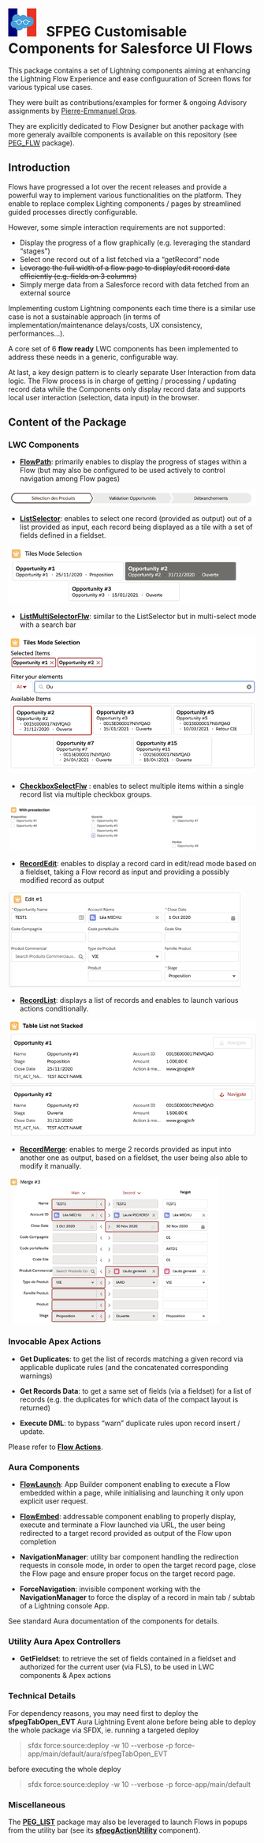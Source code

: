 # ![Logo](/media/Logo.png) &nbsp; SFPEG Customisable Components for Salesforce UI **Flows**

This package contains a set of Lightning components aiming at enhancing the Lightning Flow Experience and ease configuuration of Screen flows for various typical use cases.

They were built as contributions/examples for former & ongoing Advisory assignments by [Pierre-Emmanuel Gros](https://github.com/pegros).


They are explicitly dedicated to Flow Designer but another package with more generaly availble
components is available on this repository (see [PEG_FLW](https://github.com/pegros/PEG_FLW) package).


## Introduction

Flows have progressed a lot over the recent releases and provide a powerful way to implement various functionalities on the platform. They enable to replace complex Lighting components / pages by streamlined guided processes directly configurable.

However, some simple interaction requirements are not supported:
* Display the progress of a flow graphically (e.g. leveraging the standard “stages”)
* Select one record out of a list fetched via a “getRecord” node
* ~~Leverage the full width of a flow page to display/edit record data efficiently (e.g. fields on 3 columns)~~
* Simply merge data from a Salesforce record with data fetched from an external source

Implementing custom Lightning components each time there is a similar use case is not a sustainable approach (in terms of implementation/maintenance delays/costs, UX consistency, performances…).

A core set of 6 **flow ready** LWC components has been implemented to address these needs in a generic, configurable way. 

At last, a key design pattern is to clearly separate User Interaction from data logic.
The Flow process is in charge of getting / processing / updating record data
while the Components only display record data and supports local user interaction
(selection, data input) in the browser. 


## Content of the Package

### LWC Components

* **[FlowPath](/help/sfpegFlowPathFlw.md)**: primarily enables to display the progress of stages within a Flow (but may also be configured to be used actively to control navigation among Flow pages)

![Flow Path](/media/FlowPath.png)

* **[ListSelector](/help/sfpegListSelectorFlw.md)**: enables to select one record (provided as output) out of a list provided as input, each record being displayed as a tile with a set of fields defined in a fieldset.

![List Selector](/media/ListSelector.png)

* **[ListMultiSelectorFlw](/help/sfpegListMultiSelectorFlw.md)**: similar to the ListSelector but in multi-select mode with a search bar

![List Multi-Selector](/media/ListMultiSelect.png)

* **[CheckboxSelectFlw](/help/sfpegCheckboxSelectFlw.md)** : enables to select multiple items within a single record list via multiple checkbox groups.

![Checkbox Selector](/media/CheckboxSelect.png)

* **[RecordEdit](/help/sfpegRecordEditFlw.md)**: enables to display a record card in edit/read mode based on a fieldset, taking a Flow record as input and providing a possibly modified record as output

![Record Edit Form](/media/RecordEdit.png)

* **[RecordList](/help/sfpegRecordListFlw.md)**: displays a list  of records and enables to launch various actions conditionally.

![Record List](/media/RecordList.png)

* **[RecordMerge](/help/sfpegRecordMergeFlw.md)**: enables to merge 2 records provided as input into another one as output, based on a fieldset, the user being also able to modify it manually.

![Record Merge Form](/media/RecordMerge.png)


### Invocable Apex Actions

* **Get Duplicates**: to get the list of records matching a given record via applicable duplicate rules (and the concatenated corresponding warnings)

* **Get Records Data**: to get a same set of fields (via a fieldset) for a list of records (e.g. the duplicates for which data of the compact layout is returned)

* **Execute DML**: to bypass “warn” duplicate rules upon record insert / update.

Please refer to **[Flow Actions](/help/sfpegFlowApexActions.md)**.

### Aura Components

* **[FlowLaunch](/help/sfpegFlowLaunchCmp.md)**: App Builder component enabling to execute a Flow 
embedded within a page, while initialising and launching it only upon explicit user request.

* **[FlowEmbed](/help/sfpegFlowEmbedCmp.md)**: addressable component enabling to properly display, execute and terminate a Flow launched via URL, the user being redirected to a target record provided as output of the Flow upon completion

* **NavigationManager**: utility bar component handling the redirection requests in console mode, in order to open the target record page, close the Flow page and ensure proper focus on the target record page.

* **ForceNavigation**: invisible component working with the **NavigationManager** to force the display of a record in main tab / subtab of a Lightning console App.

See standard Aura documentation of the components for details.

### Utility Aura Apex Controllers

* **GetFieldset**: to retrieve the set of fields contained in a fieldset and authorized for the current user (via FLS), to be used in LWC components & Apex actions


### Technical Details

For dependency reasons, you may need first to deploy the **sfpegTabOpen_EVT** Aura
Lightning Event alone before being able to deploy the whole package via SFDX, ie. 
running a targeted deploy
> sfdx force:source:deploy -w 10 --verbose -p force-app/main/default/aura/sfpegTabOpen_EVT

before executing the whole deploy
> sfdx force:source:deploy -w 10 --verbose -p force-app/main/default

### Miscellaneous

The **[PEG_LIST](https://github.com/pegros/PEG_LIST)** package may also be 
leveraged to launch Flows in popups from the utility bar
(see its **[sfpegActionUtility](https://github.com/pegros/PEG_LIST/blob/master/help/sfpegActionUtilityCmp.md)** component).

